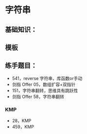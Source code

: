 
# 字符串

## 基础知识：

## 模板



## 练手题目：


- 541，reverse 字符串，库函数or手动
- 剑指 Offer 05，数组扩容+双指针
- 151，字符串翻转，思维具有跳跃性
- 剑指 Offer 58，字符串翻转

### KMP
- 28，KMP
- 459，KMP


